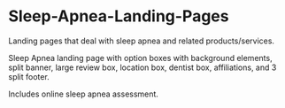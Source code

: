 # Sleep-Apnea-Landing-Pages
Landing pages that deal with sleep apnea and related products/services.

Sleep Apnea landing page with option boxes with background elements, split banner, large review box, location box, dentist box, affiliations, and 3 split footer.

Includes online sleep apnea assessment.
